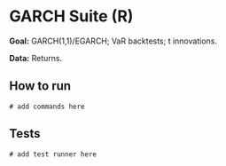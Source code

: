 # GARCH Suite (R)

**Goal:** GARCH(1,1)/EGARCH; VaR backtests; t innovations.

**Data:** Returns.

## How to run

```
# add commands here
```

## Tests

```
# add test runner here
```
